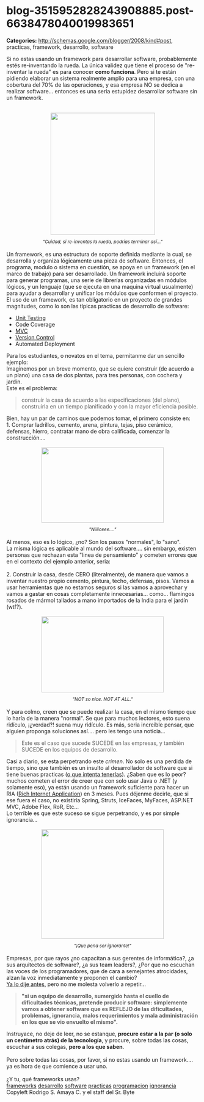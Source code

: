 # blog-3515952828243908885.post-6638478040019983651

**Categories:** http://schemas.google.com/blogger/2008/kind#post, practicas, framework, desarrollo, software

Si no estas usando un framework para desarrollar software, probablemente
      estés re-inventando la rueda. La única validez que tiene el proceso de "re-inventar la rueda"
      es para conocer <span style="font-weight: bold;">como funciona</span>. Pero si te
      están pidiendo elaborar un sistema realmente amplio para una empresa, con una cobertura del
      70% de las operaciones, y esa empresa NO se dedica a realizar software... entonces es una
      seria estupidez desarrollar software sin un framework.<br /><br /><div
      style="text-align: center;"><a onblur="try {parent.deselectBloggerImageGracefully();}
      catch(e) {}"
      href="http://2.bp.blogspot.com/_ayvorITawE4/Scz0lLDD-HI/AAAAAAAAB7Y/7SoE7SQI5yg/s1600-h/4359967kid-on-bike-square-wheel.jpg"><img
      style="margin: 0px auto 10px; display: block; text-align: center; cursor: pointer; width:
      273px; height: 320px;"
      src="http://2.bp.blogspot.com/_ayvorITawE4/Scz0lLDD-HI/AAAAAAAAB7Y/7SoE7SQI5yg/s320/4359967kid-on-bike-square-wheel.jpg"
      alt="" id="BLOGGER_PHOTO_ID_5317894179475683442" border="0" /></a></div><div
      style="text-align: center;"><span style="font-size:85%;"><span style="font-style:
      italic;">"Cuidad, si re-inventas la rueda, podrías terminar
      así..."</span></span><br /></div><br />Un framework, es una
      estructura de soporte definida mediante la cual, se desarrolla y organiza lógicamente una
      pieza de software. Entonces, el programa, modulo o sistema en cuestión, se apoya en un
      framework (en el marco de trabajo) para ser desarrollado. Un framework incluirá soporte para
      generar programas, una serie de librerías organizadas en módulos lógicos, y un lenguaje (que
      se ejecuta en una maquina virtual usualmente) para ayudar a desarrollar y unificar los módulos
      que conformen el proyecto.<br />El uso de un framework, es tan obligatorio en un
      proyecto de grandes magnitudes, como lo son las típicas practicas de desarrollo de
      software:<br /><ul><li><a
      href="http://www.srbyte.com/2008/12/herramientas-del-programador-unit.html">Unit
      Testing</a></li><li>Code Coverage</li><li><a
      href="http://www.srbyte.com/2008/10/cosas-que-todo-desarrollador-web-debe.html">MVC</a></li><li><a
      href="http://www.srbyte.com/2008/03/programemos-mejor-subversion.html">Version
      Control</a></li><li>Automated Deployment</li></ul>Para los
      estudiantes, o novatos en el tema, permitanme dar un sencillo ejemplo:<br />Imaginemos
      por un breve momento, que se quiere construir (de acuerdo a un plano) una casa de dos plantas,
      para tres personas, con cochera y jardín.<br />Este es el problema:<br
      /><blockquote>construir la casa de acuerdo a las especificaciones (del plano),
      construirla en un tiempo planificado y con la mayor eficiencia
      posible.</blockquote>Bien, hay un par de caminos que podemos tomar, el primero consiste
      en:<br />1. Comprar ladrillos, cemento, arena, pintura, tejas, piso cerámico, defensas,
      hierro, contratar mano de obra calificada, comenzar la construcción....<br /><br
      /><div style="text-align: center;"><a onblur="try
      {parent.deselectBloggerImageGracefully();} catch(e) {}"
      href="http://1.bp.blogspot.com/_ayvorITawE4/Scz2hk3wE8I/AAAAAAAAB7o/152zQ8MEIbQ/s1600-h/custom_home.jpg"><img
      style="margin: 0px auto 10px; display: block; text-align: center; cursor: pointer; width:
      320px; height: 197px;"
      src="http://1.bp.blogspot.com/_ayvorITawE4/Scz2hk3wE8I/AAAAAAAAB7o/152zQ8MEIbQ/s320/custom_home.jpg"
      alt="" id="BLOGGER_PHOTO_ID_5317896316711343042" border="0" /></a><span
      style="font-size:85%;"><span style="font-style:
      italic;">"Niiiiceee...."</span></span></div><br />Al menos, eso es
      lo lógico, ¿no? Son los pasos "normales", lo "sano".<br />La misma lógica es aplicable
      al mundo del software.... sin embargo, existen personas que rechazan esta "linea de
      pensamiento" y cometen errores que en el contexto del ejemplo anterior, seria:<br
      /><br />2. Construir la casa, desde CERO (literalmente), de manera que vamos a
      inventar nuestro propio cemento, pintura, techo, defensas, pisos. Vamos a usar herramientas
      que no estamos seguros si las vamos a aprovechar y vamos a gastar en cosas completamente
      innecesarias... como... flamingos rosados de mármol tallados a mano importados de la India
      para el jardín (wtf?).<br /><br /><div style="text-align: center;"><a
      onblur="try {parent.deselectBloggerImageGracefully();} catch(e) {}"
      href="http://1.bp.blogspot.com/_ayvorITawE4/Scz2hbdJwEI/AAAAAAAAB7g/5a6m61Ycv5M/s1600-h/crazy_house_2.jpg"><img
      style="margin: 0px auto 10px; display: block; text-align: center; cursor: pointer; width:
      320px; height: 199px;"
      src="http://1.bp.blogspot.com/_ayvorITawE4/Scz2hbdJwEI/AAAAAAAAB7g/5a6m61Ycv5M/s320/crazy_house_2.jpg"
      alt="" id="BLOGGER_PHOTO_ID_5317896314183860290" border="0" /></a><span
      style="font-size:85%;"><span style="font-style: italic;">"NOT so nice. NOT AT
      ALL."</span></span><br /></div><br />Y para colmo, creen que se
      puede realizar la casa, en el mismo tiempo que lo haría de la manera "normal". Se que para
      muchos lectores, esto suena ridículo, ¡¿verdad?! suena muy ridículo. Es más, seria increíble
      pensar, que alguien proponga soluciones así.... pero les tengo una noticia...<br
      /><blockquote>Este es el caso que sucede SUCEDE en las empresas, y también SUCEDE en
      los equipos de desarrollo.</blockquote>Casi a diario, se esta perpetrando este <span
      style="font-style: italic;">crimen</span>. No solo es una perdida de tiempo, sino que
      también es un insulto al desarrollador de software que si tiene buenas practicas (<a
      href="http://www.srbyte.com/2008/07/consejos-practicos-de-desarrollo-de.html">o que intenta
      tenerlas</a>). ¿Saben que es lo peor? muchos cometen el error de creer que con solo usar
      Java o .NET (y solamente eso), ya están usando un framework suficiente para hacer un RIA
      (<a href="http://en.wikipedia.org/wiki/Rich_Internet_application">Rich Internet
      Application</a>) en 3 meses. Pues déjenme decirle, que si ese fuera el caso, no
      existiría Spring, Struts, IceFaces, MyFaces, ASP.NET MVC, Adobe Flex, RoR, Etc...<br
      />Lo terrible es que este suceso se sigue perpetrando, y es por simple ignorancia...<br
      /><br /><div style="text-align: center;"><a onblur="try
      {parent.deselectBloggerImageGracefully();} catch(e) {}"
      href="http://3.bp.blogspot.com/_ayvorITawE4/Scz4WmEi7DI/AAAAAAAAB7w/yHBh0jXfU48/s1600-h/simio-que-ignoras.jpg"><img
      style="margin: 0px auto 10px; display: block; text-align: center; cursor: pointer; width:
      320px; height: 287px;"
      src="http://3.bp.blogspot.com/_ayvorITawE4/Scz4WmEi7DI/AAAAAAAAB7w/yHBh0jXfU48/s320/simio-que-ignoras.jpg"
      alt="" id="BLOGGER_PHOTO_ID_5317898327078136882" border="0" /></a><span
      style="font-size:85%;"><span style="font-style: italic;">"¡Que pena ser
      ignorante!"</span></span><br /></div><br />Empresas, por que
      rayos ¿no capacitan a sus gerentes de informática?, ¿a sus arquitectos de software?, ¿a sus
      team leaders?, ¿Por que no escuchan las voces de los programadores, que de cara a semejantes
      atrocidades, alzan la voz inmediatamente y proponen el cambio?<br /><a
      href="http://www.srbyte.com/2009/02/acerca-del-micromanagement.html">Ya lo dije
      antes</a>, pero no me molesta volverlo a repetir... <blockquote style="font-weight:
      bold;">"si un equipo de desarrollo, sumergido hasta el cuello de dificultades técnicas,
      pretende producir software: simplemente vamos a obtener software que es REFLEJO de las
      dificultades, problemas, ignorancia, malos requerimientos y mala administración en los que se
      vio envuelto el mismo".</blockquote>Instruyace, no deje de leer, no se estanque,
      <span style="font-weight: bold;">procure estar a la par (o solo un centímetro atrás) de
      la tecnología</span>, y procure, sobre todas las cosas, escuchar a sus colegas, <span
      style="font-weight: bold;">pero a los que saben</span>.<br /><br />Pero
      sobre todas las cosas, por favor, si no estas usando un framework.... ya es hora de que
      comience a usar uno.<br /><br />¿Y tu, qué frameworks usas?<br /><a
      href="http://www.blogalaxia.com/tags/frameworks" rel="tag">frameworks</a> <a
      href="http://www.blogalaxia.com/tags/desarrollo" rel="tag">desarrollo</a> <a
      href="http://www.blogalaxia.com/tags/software" rel="tag">software</a> <a
      href="http://www.blogalaxia.com/tags/practicas" rel="tag">practicas</a> <a
      href="http://www.blogalaxia.com/tags/programacion" rel="tag">programacion</a> <a
      href="http://www.blogalaxia.com/tags/ignorancia" rel="tag">ignorancia</a><div
      class="blogger-post-footer">Copyleft Rodrigo S. Amaya C. y el staff del Sr.
      Byte</div>